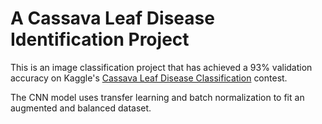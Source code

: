 # A Cassava Leaf Disease Identification Project

This is an image classification project that has achieved a 93% validation accuracy on Kaggle's [Cassava Leaf Disease Classification](https://www.kaggle.com/c/cassava-leaf-disease-classification) contest. 

The CNN model uses transfer learning and batch normalization to fit an augmented and balanced dataset. 